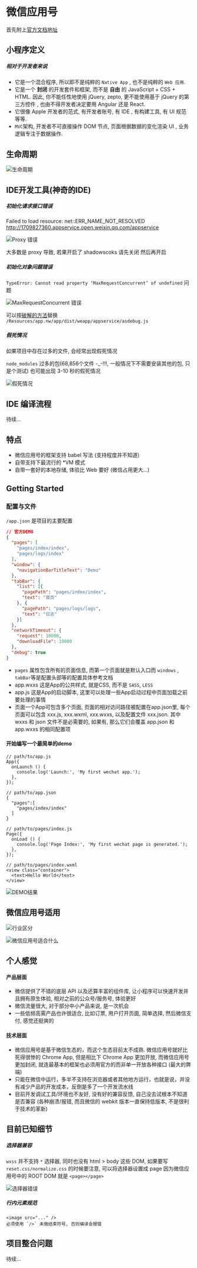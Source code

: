 <!-- title: [backup] 微信应用号初体验 -->
<!-- author: <David Jones qowera@qq.com> -->
<!-- date: 2016-10-07 19:43:39 -->
<!-- category: 微信 -->
<!-- tag: 微信 -->

# 微信应用号

首先附上[官方文档地址](https://mp.weixin.qq.com/debug/wxadoc/dev/index.html)

## 小程序定义

##### 相对于开发者来说

- 它是一个混合程序, 所以即不是纯粹的 `Native App` , 也不是纯粹的 `Web 应用`.
- 它是一个 **封闭**  的开发套件和框架, 而不是 **自由** 的 JavaScript + CSS + HTML. 因此, 你不能任性地使用 jQuery, zepto, 更不能使用基于 jQuery 的第三方控件 , 也由不得开发者决定要用 Angular 还是 React.
- 它很像 Apple 开发者的范式, 有开发者账号, 有 IDE , 有构建工具, 有 UI 规范等等.
- `MVC`架构, 开发者不可直接操作 DOM 节点, 页面根据数据的变化渲染 UI , 业务逻辑专注于数据操作.


## 生命周期

![生命周期](http://ww4.sinaimg.cn/large/736e4738gw1f8jms140ryj20hs098ta9.jpg)

## IDE开发工具(神奇的IDE)

##### 初始化请求接口错误

Failed to load resource: net::ERR_NAME_NOT_RESOLVED
http://1709827360.appservice.open.weixin.qq.com/appservice

![Proxy 错误](http://ww4.sinaimg.cn/large/736e4738gw1f8jmagxhtcj21kw0yhgq2.jpg)

大多数是 proxy 导致, 若果开启了 shadowscoks 请先关闭 然后再开启

##### 初始化对象问题错误

`TypeError: Cannot read property ‘MaxRequestConcurrent’ of undefined` 问题

![MaxRequestConcurrent 错误](http://ww4.sinaimg.cn/large/736e4738gw1f8jmc6d136j21d611wq5n.jpg)

可以按[破解的方法](https://github.com/gavinkwoe/weapp-ide-crack)替换 `/Resources/app.nw/app/dist/weapp/appservice/asdebug.js`

##### 假死情况

如果项目中存在过多的文件, 会经常出现假死情况

`node_modules` 过多的包(68,856个文件 -_-!!!, 一般情况下不需要安装其他的包, 只是个测试) 也可能出现 3-10 秒的假死情况

![假死情况](http://ww4.sinaimg.cn/large/736e4738gw1f8jmh7kexmj21kw0yhdgh.jpg)


## IDE 编译流程

待续...


## 特点

- 微信应用号的框架支持 babel 写法 (支持程度并不知道)
- 自带支持下最流行的 *VM 模式
- 自带一套好的本地存储, 体验比 Web 要好 (微信占用更大...)


## Getting Started

### 配置与文件

`/app.json` 是项目的主要配置

```JSON
// 官方DEMO
{
  "pages": [
    "pages/index/index",
    "pages/logs/index"
  ],
  "window": {
    "navigationBarTitleText": "Demo"
  },
  "tabBar": {
    "list": [{
      "pagePath": "pages/index/index",
      "text": "首页"
    }, {
      "pagePath": "pages/logs/logs",
      "text": "日志"
    }]
  },
  "networkTimeout": {
    "request": 10000,
    "downloadFile": 10000
  },
  "debug": true
}
```

- `pages` 属性包含所有的页面信息, 而第一个页面就是默认入口而 `windows` , `tabBar`等是配置头部等的配置具体参考文档
- app.wxxs 这是App的公共样式, 就是CSS, 而不是 `SASS`, `LESS`
- app.js 这是App的启动脚本, 这里可以处理一些App启动过程中页面加载之前要处理的事情
- 页面一个App可包含多个页面, 页面的相对访问路径被配置在app.json里, 每个页面可以包含 xxx.js, xxx.wxml, xxx.wxxs, 以及配置文件 xxx.json. 其中 wxxs 和 json 文件不是必需要的, 如果有, 那么它们会覆盖 app.json 和 app.wxxs 的相同配置项

#### 开始编写一个最简单的demo

```
// path/to/app.js
App({
  onLaunch () {
    console.log('Launch:', 'My first wechat app.');
  },
});

// path/to/app.json
{
  "pages":[
    "pages/index/index"
  ]
}

// path/to/pages/index.js
Page({
  onLoad () {
    console.log('Page Index:', 'My first wechat page is generated.');
  },
});

// path/to/pages/index.wxml
<view class="container">
  <text>Hello World</text>
</view>
```

![DEMO结果](http://ww3.sinaimg.cn/large/736e4738gw1f8jnoy338cj21kw0zkgrq.jpg)


## 微信应用号适用

![行业区分](http://ww2.sinaimg.cn/large/736e4738gw1f8jxilkcsdj20i50ad401.jpg)

![微信应用号适合什么](http://ww3.sinaimg.cn/large/736e4738gw1f8jxjgljqjj20i60aa0ti.jpg)


## 个人感觉

#### 产品层面

- 微信提供了不错的底层 API 以及还算丰富的组件库, 让小程序可以快速开发并且拥有原生体验, 相对之前的公众号/服务号, 体验更好
- 微信流量很大, 对于部分中小产品来说, 是一次机会
- 一些低频高需产品也许很适合, 比如订票, 用户打开页面, 简单选择, 然后微信支付, 感觉还挺爽的


#### 技术层面

- 微信应用号是基于微信生态的，而这个生态目前太不成熟. 微信应用号就好比死得很惨的 Chrome App, 但是相比下 Chrome App 更加开放, 而微信应用号更加封闭, 就连最基本的框架也必须用官方的而非单一开放各种接口 (最大的弊端)
- 只能在微信中运行，多半不支持在浏览器或者其他地方运行，也就是说，并没有减少产品的开发成本，反倒是多了一个开发流水线
- 目前开发调试工具/环境也不友好, 没有好的兼容反馈, 自己没去试根本不知道是否兼容 (各种崩溃/报错, 而且微信的 webkit 版本一直保持低版本, 不是很利于技术的革新)


## 目前已知细节


##### 选择器兼容

`wxss` 并不支持 `*` 选择器, 同时也没有 html > body 这些 DOM, 如果要写 `reset.css/normalize.css` 的时候要注意, 可以将选择器设置成 page 因为微信应用号中的 ROOT DOM 就是 `<page></page>`

![选择器错误](http://ww1.sinaimg.cn/large/736e4738gw1f8jorcc45uj21kw0zk45w.jpg)

##### 行内元素规范

```
<image src="..." />
必须使用 `/>` 未做结束符号, 否则编译会报错
```


## 项目整合问题

待续...